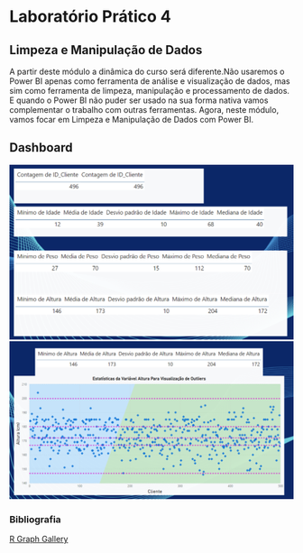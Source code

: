 # Laboratório Prático 4

## Limpeza e Manipulação de Dados

A  partir  deste  módulo  a dinâmica  do  curso  será diferente.Não usaremos o Power BI apenas como ferramenta de análise e visualização de dados, mas  sim  como  ferramenta  de  limpeza,  manipulação  e  processamento  de  dados. E  quando  o Power BI não puder ser usado na sua forma nativa vamos complementar o trabalho com outras ferramentas. Agora, neste módulo, vamos focar em Limpeza e Manipulação de Dados com Power BI.

## Dashboard

![](imagem1.png)
![](imagem2.png)

### Bibliografia

[R Graph Gallery](https://r-graph-gallery.com)
